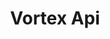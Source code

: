 ---
title: Vortex Api
open-api-url: https://rest.trackmatic.co.za/api/v2/vortex/docs/latest
layout: open-api
---